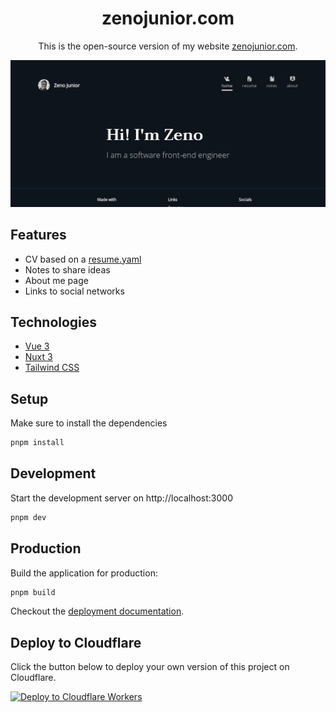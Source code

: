 <h1 align="center">
  zenojunior.com
</h1>
<p align="center">
  This is the open-source version of my website <a href="https://zenojunior.com" target="_blank">zenojunior.com</a>.
</p>
<div align="center">

[![](/assets/cover.png)](/assets/cover.png)

</div>

## Features

- CV based on a [resume.yaml](/content/resume.yaml)
- Notes to share ideas
- About me page
- Links to social networks

## Technologies

- [Vue 3](https://vuejs.org)
- [Nuxt 3](https://nuxt.com)
- [Tailwind CSS](https://tailwindcss.com)

## Setup

Make sure to install the dependencies

```bash
pnpm install
```

## Development

Start the development server on http://localhost:3000

```bash
pnpm dev
```

## Production

Build the application for production:

```bash
pnpm build
```

Checkout the [deployment documentation](https://v3.nuxtjs.org/docs/deployment).

## Deploy to Cloudflare

Click the button below to deploy your own version of this project on Cloudflare.


[![Deploy to Cloudflare Workers](https://deploy.workers.cloudflare.com/button)](https://deploy.workers.cloudflare.com/?url=https://github.com/zenojunior/zenojunior.com)